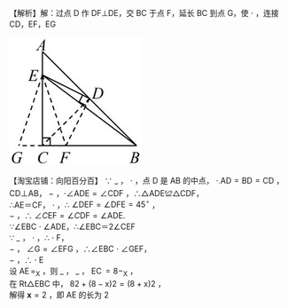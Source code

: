 【解析】解：过点 D 作 DF⊥DE，交 BC 于点 F，延长 BC 到点 G，使 $\cdot$ ，连接 CD，EF，EG

![](<../../qs_image_DB/专题1-1_一网打尽全等三角形模型_·十个模型（解析版）/facb3c8fbbd77cec15705a445d11a9b5586254f13497588edb7e6beb0b36eb37.jpg>)

【淘宝店铺：向阳百分百】 ∵ $\_$ ， $\cdot$ ，点 D 是 AB 的中点，
$\cdot _ { \cdot } \mathrm { A D } { = } \mathrm { B D } { = } \mathrm { C D }$ ，CD⊥AB， $-$ ，$\cdot \angle \mathrm { A D E } { = } \angle \mathrm { C D F }$ ，∴△ADE≌△CDF，  
∴AE＝CF， $\cdot$ ，∴ $\angle \mathrm { D E F } = \angle \mathrm { D F E } = 4 5 ^ { \circ }$ ，  
$-$ ，∴ $\angle C \mathrm { E F } = \angle C \mathrm { D F } = \angle \mathrm { A D E } .$   
∵∠EBC $\cdot$ ∠ADE，∴∠EBC＝2∠CEF  
∵ $\_$ ， $\cdot$ ，∴ $\cdot$ F，  
$-$ ， $\angle \mathrm { G } { = } \angle \mathrm { E F G }$ ，∴∠EBC $\cdot$ ∠GEF，  
$-$ ，∴ $\cdot$ E  
设 $\operatorname { A E } { = } _ { \mathrm { X } }$ ，则 $\_$ ， $\_$ ， $\operatorname { E C } { = } 8 - _ { \mathrm { { X } } }$ ，  
在 Rt△EBC 中， $8 2 + ( 8 - \mathrm { x } ) 2 = ( 8 + \mathrm { x } ) 2$ ，  
解得 $\mathbf { x } = 2$ ，即 AE 的长为 2
